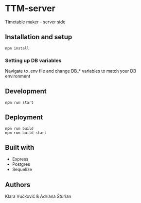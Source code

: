 # TTM-server
Timetable maker - server side

## Installation and setup
```
npm install
```

### Setting up DB variables
Navigate to .env file and change DB_* variables to match your DB environment

## Development
```
npm run start
```

## Deployment
```
npm run build
npm run build-start
```

## Built with
- Express
- Postgres
- Sequelize

## Authors
Klara Vučković & Adriana Šturlan
